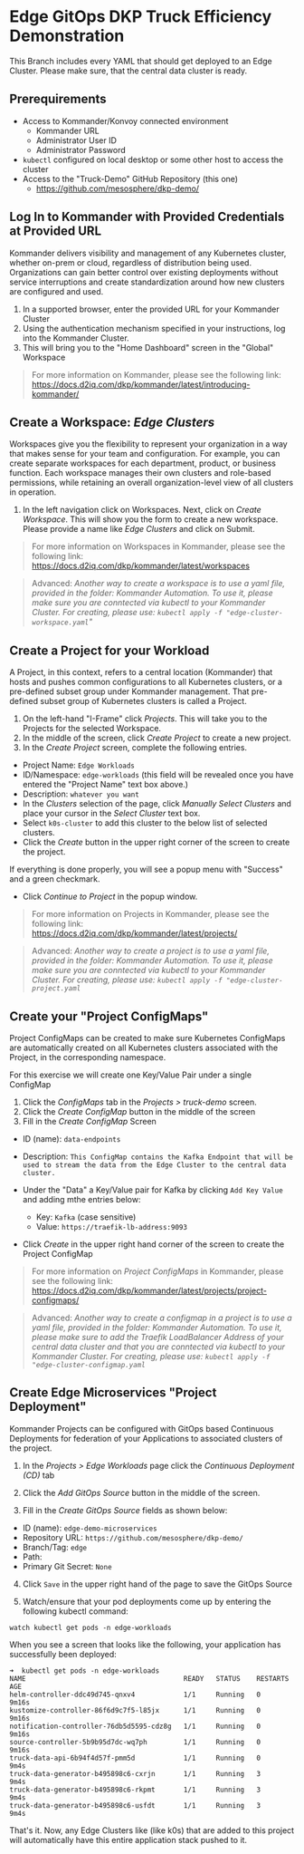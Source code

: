 # Edge GitOps DKP Truck Efficiency Demonstration

This Branch includes every YAML that should get deployed to an Edge Cluster.
Please make sure, that the central data cluster is ready.

## Prerequirements

* Access to Kommander/Konvoy connected environment
  * Kommander URL
  * Administrator User ID
  * Administrator Password
* `kubectl` configured on local desktop or some other host to access the cluster
* Access to the "Truck-Demo" GitHub Repository (this one)
  * <https://github.com/mesosphere/dkp-demo/>

## Log In to  Kommander with Provided Credentials at Provided URL

Kommander delivers visibility and management of any Kubernetes cluster, whether on-prem or cloud, regardless of distribution being used. Organizations can gain better control over existing deployments without service interruptions and create standardization around how new clusters are configured and used.

1. In a supported browser, enter the provided URL for your Kommander Cluster
2. Using the authentication mechanism specified in your instructions, log into the Kommander Cluster.
3. This will bring you to the "Home Dashboard" screen in the "Global" Workspace

> For more information on Kommander, please see the following link:
> <https://docs.d2iq.com/dkp/kommander/latest/introducing-kommander/>

## Create a Workspace: _Edge Clusters_

Workspaces give you the flexibility to represent your organization in a way that makes sense for your team and configuration.  For example, you can create separate workspaces for each department, product, or business function. Each workspace manages their own clusters and role-based permissions, while retaining an overall organization-level view of all clusters in operation.

1. In the left navigation click on Workspaces. Next, click on _Create Workspace_. This will show you the form to create a new workspace. Please provide a name like _Edge Clusters_ and click on Submit.

> For more information on Workspaces in Kommander, please see the following link:<br>
> <https://docs.d2iq.com/dkp/kommander/latest/workspaces><br>

> Advanced: *Another way to create a workspace is to use a yaml file, provided in the folder: Kommander Automation. To use it, please make sure you are conntected via kubectl to your Kommander Cluster. For creating, please use: `kubectl apply -f "edge-cluster-workspace.yaml`"*

## Create a Project for your Workload

A Project, in this context, refers to a central location (Kommander) that hosts and pushes common configurations to all Kubernetes clusters, or a pre-defined subset group under Kommander management. That pre-defined subset group of Kubernetes clusters is called a Project.

1. On the left-hand "I-Frame" click _Projects_.  This will take you to the Projects for the selected Workspace.  
2. In the middle of the screen, click _Create Project_ to create a new project.
3. In the _Create Project_ screen, complete the following entries.

* Project Name: `Edge Workloads`
* ID/Namespace: `edge-workloads` (this field will be revealed once you have entered the "Project Name" text box above.)
* Description: `whatever you want`
* In the _Clusters_ selection of the page, click _Manually Select Clusters_ and place your cursor in the _Select Cluster_ text box.
* Select `k0s-cluster` to add this cluster to the below list of selected clusters.
* Click the _Create_ button in the upper right corner of the screen to create the project.

If everything is done properly, you will see a popup menu with "Success" and a green checkmark.  

* Click _Continue to Project_ in the popup window.

> For more information on Projects in Kommander, please see the following link:<br>
> <https://docs.d2iq.com/dkp/kommander/latest/projects/>

> Advanced: *Another way to create a project is to use a yaml file, provided in the folder: Kommander Automation. To use it, please make sure you are conntected via kubectl to your Kommander Cluster. For creating, please use: `kubectl apply -f "edge-cluster-project.yaml`*

## Create your "Project ConfigMaps"

Project ConfigMaps can be created to make sure Kubernetes ConfigMaps are automatically created on all Kubernetes clusters associated with the Project, in the corresponding namespace.

For this exercise we will create one Key/Value Pair under a single ConfigMap

1. Click the _ConfigMaps_ tab in the _Projects >  truck-demo_ screen.
2. Click the _Create ConfigMap_ button in the middle of the screen
3. Fill in the _Create ConfigMap_ Screen

* ID (name): `data-endpoints`
* Description: `This ConfigMap contains the Kafka Endpoint that will be used to stream the data from the Edge Cluster to the central data cluster.`
* Under the "Data" a Key/Value pair for Kafka by clicking `Add Key Value` and adding mthe entries below:
  * Key: `Kafka` (case sensitive)
  * Value: `https://traefik-lb-address:9093`

* Click _Create_ in the upper right hand corner of the screen to create the Project ConfigMap

> For more information on _Project ConfigMaps_ in Kommander, please see the following link:<br>
> <https://docs.d2iq.com/dkp/kommander/latest/projects/project-configmaps/>

> Advanced: *Another way to create a configmap in a project is to use a yaml file, provided in the folder: Kommander Automation. To use it, please make sure to add the Traefik LoadBalancer Address of your central data cluster and that you are conntected via kubectl to your Kommander Cluster. For creating, please use: `kubectl apply -f "edge-cluster-configmap.yaml`*

## Create Edge Microservices "Project Deployment"

Kommander Projects can be configured with GitOps based Continuous Deployments for federation of your Applications to associated clusters of the project.

1. In the _Projects > Edge Workloads_ page click the _Continuous Deployment (CD)_ tab

2. Click the _Add GitOps Source_ button in the middle of the screen.

3. Fill in the _Create GitOps Source_ fields as shown below:

* ID (name): `edge-demo-microservices`
* Repository URL: `https://github.com/mesosphere/dkp-demo/`
* Branch/Tag: `edge`
* Path:
* Primary Git Secret: `None`

4. Click `Save` in the upper right hand of the page to save the GitOps Source

5. Watch/ensure that your pod deployments come up by entering the following kubectl command:

```
watch kubectl get pods -n edge-workloads
```

When you see a screen that looks like the following, your application has successfully been deployed:
```
➜  kubectl get pods -n edge-workloads
NAME                                       READY   STATUS    RESTARTS   AGE
helm-controller-ddc49d745-qnxv4            1/1     Running   0          9m16s
kustomize-controller-86f6d9c7f5-l85jx      1/1     Running   0          9m16s
notification-controller-76db5d5595-cdz8g   1/1     Running   0          9m16s
source-controller-5b9b95d7dc-wq7ph         1/1     Running   0          9m16s
truck-data-api-6b94f4d57f-pmm5d            1/1     Running   0          9m4s
truck-data-generator-b495898c6-cxrjn       1/1     Running   3          9m4s
truck-data-generator-b495898c6-rkpmt       1/1     Running   3          9m4s
truck-data-generator-b495898c6-usfdt       1/1     Running   3          9m4s
```

That's it.  Now, any Edge Clusters like (like k0s) that are added to this project will automatically have this entire application stack pushed to it.